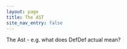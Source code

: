```yaml
---
layout: page
title: The AST
site_nav_entry: false
---
```


  The Ast - e.g. what does DefDef actual mean?